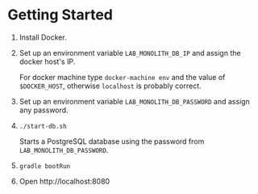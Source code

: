 # Getting Started

1.  Install Docker.
2.  Set up an environment variable `LAB_MONOLITH_DB_IP` and assign the docker host's IP.

    For docker machine type `docker-machine env` and the value of `$DOCKER_HOST`,
    otherwise `localhost` is probably correct.

3.  Set up an environment variable `LAB_MONOLITH_DB_PASSWORD` and assign any password. 

4.  `./start-db.sh`

    Starts a PostgreSQL database using the password from `LAB_MONOLITH_DB_PASSWORD`.

5.  `gradle bootRun`
6.  Open http://localhost:8080
